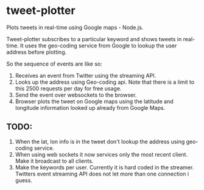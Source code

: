 tweet-plotter
=============

Plots tweets in real-time using Google maps - Node.js.

Tweet-plotter subscribes to a particular keyword and shows tweets in real-time. 
It uses the geo-coding service from Google to lookup the user address before plotting. 

So the sequence of events are like so: 

1) Receives an event from Twitter using the streaming API.
2) Looks up the address using Geo-coding api. Note that there is a limit to this 2500 requests per day for free usage.
3) Send the event over websockets to the browser. 
4) Browser plots the tweet on Google maps using the latitude and longitude information looked up already from Google Maps.

TODO:
-------------
1) When the lat, lon info is in the tweet don't lookup the address using geo-coding service.
2) When using web sockets it now services only the most recent client. Make it broadcast to all clients.
3) Make the keywords per user. Currently it is hard coded in the streamer. Twitters event streaming API does not let more than 
   one connection i guess. 
